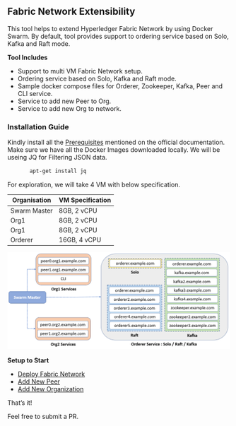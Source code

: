 ## Fabric Network Extensibility 
This tool helps to extend Hyperledger Fabric Network by using Docker Swarm. By default, tool provides support to ordering service based on Solo, Kafka and Raft mode.

**Tool Includes**
* Support to multi VM Fabric Network setup.
* Ordering service based on Solo, Kafka and Raft mode.
* Sample docker compose files for Orderer, Zookeeper, Kafka, Peer and CLI service.
* Service to add new Peer to Org.
* Service to add new Org to network.

### Installation Guide
Kindly install all the [Prerequisites](https://hyperledger-fabric.readthedocs.io/en/release-1.4/prereqs.html) mentioned on the official documentation. Make sure we have all the Docker Images downloaded locally.
We will be useing JQ for Filtering JSON data.
```bash
       apt-get install jq
```
For exploration, we will take 4 VM with below specification.

|Organisation | VM Specification|
|-------------|-----------------|
|Swarm Master | 8GB, 2 vCPU     |
|Org1         | 8GB, 2 vCPU     |
|Org1         | 8GB, 2 vCPU     |
|Orderer      | 16GB, 4 vCPU    |


![Tool Architecture](img/architecture.png "Tool Architecture")

**Setup to Start**

* [Deploy Fabric Network](docs/network-setup.md)
* [Add New Peer](docs/add-new-peer.md)
* [Add New Organization](docs/add-new-org.md)


That’s it!

Feel free to submit a PR.
